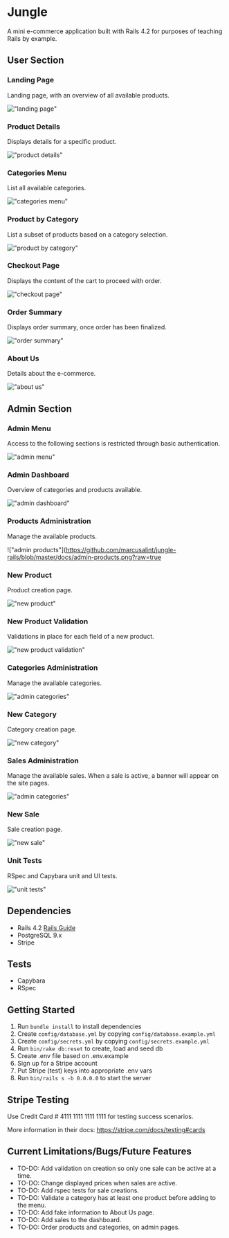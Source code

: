 # Jungle

A mini e-commerce application built with Rails 4.2 for purposes of teaching Rails by example.

## User Section

### Landing Page

Landing page, with an overview of all available products.

!["landing page"](https://github.com/marcusalint/jungle-rails/blob/master/docs/front-page.png?raw=true)

### Product Details

Displays details for a specific product.

!["product details"](https://github.com/marcusalint/jungle-rails/blob/master/docs/product-details.png?raw=true)

### Categories Menu

List all available categories.

!["categories menu"](https://github.com/marcusalint/jungle-rails/blob/master/docs/categories-menu.png?raw=true)

### Product by Category

List a subset of products based on a category selection.

!["product by category"](https://github.com/marcusalint/jungle-rails/blob/master/docs/product-by-category.png?raw=true)

### Checkout Page

Displays the content of the cart to proceed with order.

!["checkout page"](https://github.com/marcusalint/jungle-rails/blob/master/docs/cart-page.png?raw=true)

### Order Summary

Displays order summary, once order has been finalized.

!["order summary"](https://github.com/marcusalint/jungle-rails/blob/master/docs/order-summary.png?raw=true)

### About Us

Details about the e-commerce.

!["about us"](https://github.com/marcusalint/jungle-rails/blob/master/docs/about-us.png?raw=true)

## Admin Section

### Admin Menu

Access to the following sections is restricted through basic authentication.

!["admin menu"](https://github.com/marcusalint/jungle-rails/blob/master/docs/admin-menu.png)

### Admin Dashboard

Overview of categories and products available.

!["admin dashboard"](https://github.com/marcusalint/jungle-rails/blob/master/docs/admin-dashboard.png)

### Products Administration

Manage the available products.

!["admin products"](https://github.com/marcusalint/jungle-rails/blob/master/docs/admin-products.png?raw=true

### New Product

Product creation page.

!["new product"](https://github.com/marcusalint/jungle-rails/blob/master/docs/new-product.png?raw=true)

### New Product Validation

Validations in place for each field of a new product.

!["new product validation"](https://github.com/marcusalint/jungle-rails/blob/master/docs/new-product-validation.png)

### Categories Administration

Manage the available categories.

!["admin categories"](https://github.com/marcusalint/jungle-rails/blob/master/docs/admin-categories.png)

### New Category

Category creation page.

!["new category"](https://github.com/marcusalint/jungle-rails/blob/master/docs/new-category.png?raw=true)

### Sales Administration

Manage the available sales. When a sale is active, a banner will appear on the site pages.

!["admin categories"](https://github.com/SebDufresne/jungle-rails/blob/master/docs/admin-categories.png)

### New Sale

Sale creation page.

!["new sale"](https://github.com/marcusalint/jungle-rails/blob/master/docs/new-sale.png)

### Unit Tests

RSpec and Capybara unit and UI tests.

!["unit tests"](https://github.com/marcusalint/jungle-rails/blob/master/docs/unit-tests.png)

## Dependencies

- Rails 4.2 [Rails Guide](http://guides.rubyonrails.org/v4.2/)
- PostgreSQL 9.x
- Stripe

## Tests
- Capybara
- RSpec

## Getting Started

1. Run `bundle install` to install dependencies
2. Create `config/database.yml` by copying `config/database.example.yml`
3. Create `config/secrets.yml` by copying `config/secrets.example.yml`
4. Run `bin/rake db:reset` to create, load and seed db
5. Create .env file based on .env.example
6. Sign up for a Stripe account
7. Put Stripe (test) keys into appropriate .env vars
8. Run `bin/rails s -b 0.0.0.0` to start the server

## Stripe Testing

Use Credit Card # 4111 1111 1111 1111 for testing success scenarios.

More information in their docs: <https://stripe.com/docs/testing#cards>

## Current Limitations/Bugs/Future Features

- TO-DO: Add validation on creation so only one sale can be active at a time.
- TO-DO: Change displayed prices when sales are active.
- TO-DO: Add rspec tests for sale creations.
- TO-DO: Validate a category has at least one product before adding to the menu.
- TO-DO: Add fake information to About Us page.
- TO-DO: Add sales to the dashboard.
- TO-DO: Order products and categories, on admin pages.
